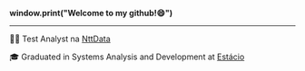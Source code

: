 **window.print("Welcome to my github!😄")**

***

👨‍💻 Test Analyst na [NttData](https://br.nttdata.com/)

🎓 Graduated in Systems Analysis and Development at [Estácio](https://estacio.br/)
